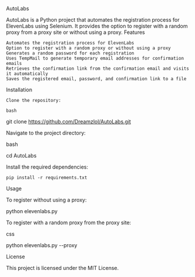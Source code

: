 AutoLabs

AutoLabs is a Python project that automates the registration process for ElevenLabs using Selenium. It provides the option to register with a random proxy from a proxy site or without using a proxy.
Features

    Automates the registration process for ElevenLabs
    Option to register with a random proxy or without using a proxy
    Generates a random password for each registration
    Uses TempMail to generate temporary email addresses for confirmation emails
    Retrieves the confirmation link from the confirmation email and visits it automatically
    Saves the registered email, password, and confirmation link to a file

Installation

    Clone the repository:

    bash

git clone https://github.com/Dreamzlol/AutoLabs.git

Navigate to the project directory:

bash

cd AutoLabs

Install the required dependencies:

    pip install -r requirements.txt

Usage

To register without using a proxy:

python elevenlabs.py

To register with a random proxy from the proxy site:

css

python elevenlabs.py --proxy

License

This project is licensed under the MIT License.

